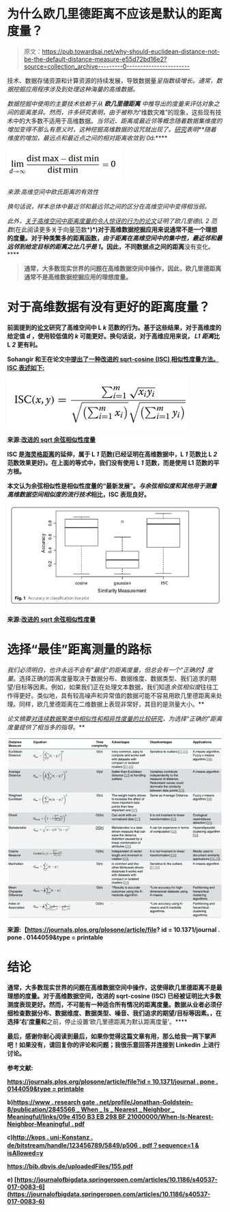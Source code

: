 # 为什么欧几里德距离不应该是默认的距离度量？

> 原文：<https://pub.towardsai.net/why-should-euclidean-distance-not-be-the-default-distance-measure-e55d72bd16e2?source=collection_archive---------0----------------------->

技术、数据存储资源和计算资源的持续发展，导致数据量*呈指数级增长。通常，数据挖掘应用程序涉及到处理这种海量的高维数据。*

*数据挖掘中使用的主要技术依赖于从 ***欧几里德距离*** 中推导出的度量来评估对象之间的距离差异。然而，许多研究表明，由于被称为*“维数灾难”的现象，这些现有技术中的大多数不适用于高维数据。*当邻近、距离或最近邻等概念随着数据集维度的增加变得不那么有意义时，这种挖掘高维数据的诅咒就出现了。[研究](http://kops.uni-konstanz.de/bitstream/handle/123456789/5849/P506.pdf?sequence=1&isAllowed=y)表明**随着维度的增加，最远点和最近点之间的相对距离收敛到 0*d:****

*![](img/0f7f622797dbb785adc1fdf2aa7bbc61.png)*

*来源:高维空间中欧氏距离的有效性*

*换句话说，样本总体中最近邻和最远邻之间的区分在高维空间中变得相当弱。*

*此外，[关于高维空间中距离度量的令人惊讶的行为的论文](https://bib.dbvis.de/uploadedFiles/155.pdf)证明了欧几里德(L *2* 范数*(在此阅读更多关于向量范数*[](https://machinelearningmastery.com/vector-norms-machine-learning/)**)*)对于高维数据挖掘应用来说通常不是一个理想的度量。对于种类繁多的距离函数，*由于距离在高维空间中的集中性，最近邻和最远邻到给定目标的距离之比几乎是 1*。因此，不同数据点之间的距离**没有变化。****

> **通常，大多数现实世界的问题在高维数据空间中操作，因此，欧几里德距离通常不是高维数据挖掘应用的理想度量。**

# ****对于高维数据有没有更好的距离度量？****

**前面提到的[论文](https://bib.dbvis.de/uploadedFiles/155.pdf)研究了高维空间中 L *k* 范数的行为。基于这些结果，**对于高维度的给定值 *d* ，使用较低值的 *k*** 可能更好。换句话说，对于高维应用来说， *L1 距离*比 L *2* 更有利。**

**Sohangir 和王在论文[中提出了一种**改进的 sqrt-cosine (ISC)** 相似性度量方法。ISC 表述如下:](https://journalofbigdata.springeropen.com/articles/10.1186/s40537-017-0083-6)**

**![](img/e9a7942c73e6d38c6a416ad12d318b58.png)**

**来源:[改进的 sqrt 余弦相似性度量](https://journalofbigdata.springeropen.com/articles/10.1186/s40537-017-0083-6)**

****ISC** 是[海灵格距离](https://en.wikipedia.org/wiki/Hellinger_distance)的延伸，属于 L *1* 范数(已经证明在高维数据中，L *1* 范数比 L *2* 范数效果更好)。在上面的等式中，我们没有使用 L *1* 范数，**而是使用 L1 范数的平方根。****

**本文认为余弦相似性是相似性度量的“最新发展”。*与余弦相似度和其他用于测量高维数据空间相似度的流行技术*相比，ISC 表现良好。**

**![](img/7515a78f61f82f6fb3b7ba76a98f6a02.png)**

**来源:[改进的 sqrt 余弦相似性度量](https://journalofbigdata.springeropen.com/articles/10.1186/s40537-017-0083-6)**

# **选择“最佳”距离测量的路标**

**我们必须明白，也许永远不会有“最佳”的距离度量，但总会有一个*“正确的】度量*。选择正确的距离度量取决于数据分布、数据维度、数据类型、我们追求的期望/目标等因素。例如，如果我们正在处理文本数据，我们知道*余弦相似度*往往工作得更好。类似地，具有较高噪声和异常值的数据可能不容易用欧几里德距离来处理。同样，欧几里德距离在二维数据上表现非常好，其目的是测量大小。**

**论文摘要[对连续数据聚类中相似性和相异性度量的比较研究](https://journals.plos.org/plosone/article/file?id=10.1371/journal.pone.0144059&type=printable)，为选择*“正确的”距离度量提供了相当多的指导。***

**![](img/3881c1750dddc09673c8901fca6c687e.png)**

**来源:【https://journals.plos.org/plosone/article/file? id = 10.1371/journal . pone . 0144059&type = printable**

# **结论**

**通常，大多数现实世界的问题在高维数据空间中操作，这使得欧几里德距离不是最理想的度量。对于高维数据空间，**改进的 sqrt-cosine (ISC)** 已经被证明比大多数测度表现更好。然而，不可能有一种适合所有情况的距离度量。数据从业者必须仔细检查数据分布、数据维度、数据类型、噪音、我们追求的期望/目标等因素。，在选择‘右’度量和**之前，停止设置‘欧几里德距离为默认距离度量’。****

**最后，感谢你耐心阅读到最后，如果你觉得这篇文章有用，那么给我一两下掌声吧！如果没有，请回复你的评论和问题；我很乐意回答并连接到 Linkedin 上进行讨论。**

****参考文献:****

**[https://journals.plos.org/plosone/article/file?id = 10.1371/journal . pone . 0144059&type = printable](https://journals.plos.org/plosone/article/file?id=10.1371/journal.pone.0144059&type=printable)**

**b)[https://www . research gate . net/profile/Jonathan-Goldstein-8/publication/2845566 _ When _ Is _ Nearest _ Neighbor _ Meaningful/links/09e 4150 B3 EB 298 BF 21000000/When-Is-Nearest-Neighbor-Meaningful . pdf](https://www.researchgate.net/profile/Jonathan-Goldstein-8/publication/2845566_When_Is_Nearest_Neighbor_Meaningful/links/09e4150b3eb298bf21000000/When-Is-Nearest-Neighbor-Meaningful.pdf)**

**c)[http://kops . uni-Konstanz . de/bitstream/handle/123456789/5849/p506 . pdf？sequence=1 & isAllowed=y](http://kops.uni-konstanz.de/bitstream/handle/123456789/5849/P506.pdf?sequence=1&isAllowed=y)**

**https://bib.dbvis.de/uploadedFiles/155.pdf**

**e) [https://journalofbigdata.springeropen.com/articles/10.1186/s40537-017-0083-6](https://journalofbigdata.springeropen.com/articles/10.1186/s40537-017-0083-6)**
